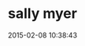 ---
layout: employee
skillsid: 2
title:  "sally myer"
date:   2015-02-08 10:38:43
permalink: /employees/:title
position: "Sales Manager"
location: "Tampa, Florida"
internal: true
skillMatch: 75
availability: 40
categories: 
- employees
phoneNumber: 555-555-5555
email: nwpointer@gmail.com
manage: true
---